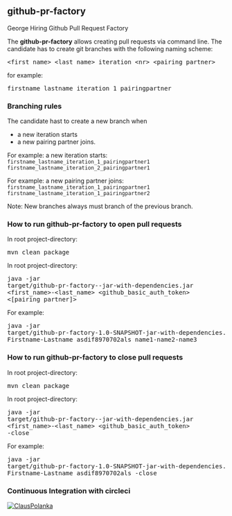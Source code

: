 ## github-pr-factory
George Hiring Github Pull Request Factory

The **github-pr-factory** allows creating pull requests via command line.
The candidate has to create git branches with the following naming scheme: 
<pre><span><</span>first_name>_<span><</span>last_name>_iteration_<span><</span>nr>_<span><</span>pairing_partner></pre>
for example: <pre>firstname_lastname_iteration_1_pairingpartner</pre>

### Branching rules
The candidate hast to create a new branch when
- a new iteration starts
- a new pairing partner joins.

For example: a new iteration starts:<br />
`firstname_lastname_iteration_1_pairingpartner1`<br />
`firstname_lastname_iteration_2_pairingpartner1`<br />

For example: a new pairing partner joins:<br />
`firstname_lastname_iteration_1_pairingpartner1`<br />
`firstname_lastname_iteration_1_pairingpartner2`<br />

Note: New branches always must branch of the previous branch.

### How to run github-pr-factory to open pull requests
In root project-directory: <pre>mvn clean package</pre>

In root project-directory: <pre>java -jar target/github-pr-factory-<version>-jar-with-dependencies.jar <first_name>-<last_name> <github_basic_auth_token> <[pairing_partner]></pre> 

For example: <pre>java -jar target/github-pr-factory-1.0-SNAPSHOT-jar-with-dependencies.jar Firstname-Lastname asdif8970702als name1-name2-name3</pre>

### How to run github-pr-factory to close pull requests
In root project-directory: <pre>mvn clean package</pre>
In root project-directory: <pre>java -jar target/github-pr-factory-<version>-jar-with-dependencies.jar <first_name>-<last_name> <github_basic_auth_token> -close</pre>
For example: <pre>java -jar target/github-pr-factory-1.0-SNAPSHOT-jar-with-dependencies.jar Firstname-Lastname asdif8970702als -close</pre>
### Continuous Integration with circleci

[![ClausPolanka](https://circleci.com/gh/ClausPolanka/github-pr-factory.svg?style=svg)](https://app.circleci.com/pipelines/github/ClausPolanka/github-pr-factory)
